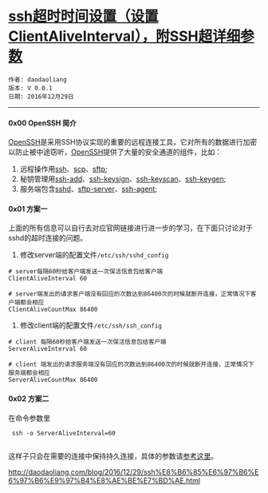 # [ssh超时时间设置（设置ClientAliveInterval），附SSH超详细参数](https://www.cnblogs.com/findumars/p/6272224.html)

```
作者: daodaoliang
版本: V 0.0.1
日期: 2016年12月29日
```

------

#### 0x00 OpenSSH 简介

[OpenSSH](http://www.openssh.com/)是采用SSH协议实现的重要的远程连接工具，它对所有的数据进行加密以防止被中途窃听，[OpenSSH](http://www.openssh.com/)提供了大量的安全通道的组件，比如：

1. 远程操作用[ssh](http://man.openbsd.org/?query=ssh&sektion=1)、[scp](http://man.openbsd.org/?query=scp&sektion=1)、[sftp](http://man.openbsd.org/?query=sftp&sektion=1);
2. 秘钥管理用[ssh-add](http://man.openbsd.org/?query=ssh-add&sektion=1)、[ssh-keysign](http://man.openbsd.org/?query=ssh-keysign&sektion=8)、[ssh-keyscan](http://man.openbsd.org/?query=ssh-keyscan&sektion=1)、[ssh-keygen](http://man.openbsd.org/?query=ssh-keygen&sektion=1);
3. 服务端包含[sshd](http://man.openbsd.org/?query=sshd&sektion=8)、[sftp-server](http://man.openbsd.org/?query=sftp-server&sektion=8)、[ssh-agent](http://man.openbsd.org/?query=ssh-agent&sektion=1);

#### 0x01 方案一

上面的所有信息可以自行去对应官网链接进行进一步的学习，在下面只讨论对于sshd的超时连接的问题。

1. 修改server端的配置文件`/etc/ssh/sshd_config`

```
# server每隔60秒给客户端发送一次保活信息包给客户端
ClientAliveInterval 60

# server端发出的请求客户端没有回应的次数达到86400次的时候就断开连接，正常情况下客户端都会相应
ClientAliveCountMax 86400
```

1. 修改client端的配置文件`/etc/ssh/ssh_config`

```
# client 每隔60秒给客户端发送一次保活信息包给客户端
ServerAliveInterval 60

# client 端发出的请求服务端没有回应的次数达到86400次的时候就断开连接，正常情况下服务端都会相应
ServerAliveCountMax 86400
```

#### 0x02 方案二

在命令参数里

```
 ssh -o ServerAliveInterval=60 
 
```

这样子只会在需要的连接中保持持久连接，具体的参数请[参考这里](http://man.openbsd.org/sshd_config.5)。

http://daodaoliang.com/blog/2016/12/29/ssh%E8%B6%85%E6%97%B6%E6%97%B6%E9%97%B4%E8%AE%BE%E7%BD%AE.html